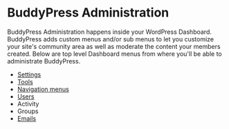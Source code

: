 # BuddyPress Administration

BuddyPress Administration happens inside your WordPress Dashboard. BuddyPress adds custom menus and/or sub menus to let you customize your site's community area as well as moderate the content your members created. Below are top level Dashboard menus from where you'll be able to administrate BuddyPress.

- [Settings](./settings/README.md)
- [Tools](./tools/README.md)
- [Navigation menus](./navigations/README.md)
- [Users](./users/README.md)
- Activity
- Groups
- [Emails](./emails/README.md)
